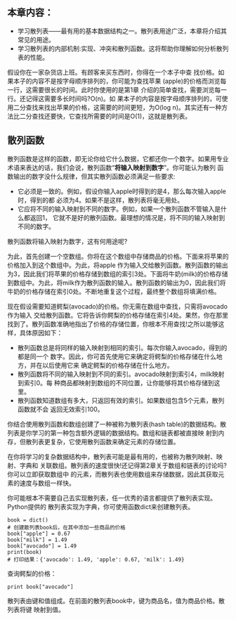 ## 本章内容：

* 学习散列表——最有用的基本数据结构之一。散列表用途广泛，本章将介绍其常见的用途。
* 学习散列表的内部机制:实现、冲突和散列函数。这将帮助你理解如何分析散列表的性能。

假设你在一家杂货店上班。有顾客来买东西时，你得在一个本子中查 找价格。如果本子的内容不是按字母顺序排列的，你可能为查找苹果 (apple)的价格而浏览每一行，这需要很长的时间。此时你使用的是第1章 介绍的简单查找，需要浏览每一行。还记得这需要多长时间吗?O(n)。如 果本子的内容是按字母顺序排列的，可使用二分查找来找出苹果的价格，这需要的时间更短，为O(log n)。其实还有一种方法比二分查找还要快，它查找所需要的时间是O(1)，这就是散列表。

## 散列函数

散列函数是这样的函数，即无论你给它什么数据，它都还你一个数字。如果用专业术语来表达的话，我们会说，散列函数“**将输入映射到数字**”。你可能认为散列 函数输出的数字没什么规律，但其实散列函数必须满足一些要求:

* 它必须是一致的。例如，假设你输入apple时得到的是4，那么每次输入apple时，得到的都 必须为4。如果不是这样，散列表将毫无用处。
* 它应将不同的输入映射到不同的数字。例如，如果一个散列函数不管输入是什么都返回1， 它就不是好的散列函数。最理想的情况是，将不同的输入映射到不同的数字。

散列函数将输入映射为数字，这有何用途呢?

为此，首先创建一个空数组。你将在这个数组中存储商品的价格。下面来将苹果的价格加入到这个数组中。为此，将apple 作为输入交给散列函数。散列函数的输出为3，因此我们将苹果的价格存储到数组的索引3处。下面将牛奶(milk)的价格存储到数组中。为此，将milk作为散列函数的输入。散列函数的输出为0，因此我们将牛奶的价格存储在索引0处。不断地重复这个过程，最终整个数组将填满价格。

现在假设需要知道鳄梨(avocado)的价格。你无需在数组中查找，只需将avocado作为输入 交给散列函数。它将告诉你鳄梨的价格存储在索引4处。果然，你在那里找到了。散列函数准确地指出了价格的存储位置，你根本不用查找!之所以能够这样，具体原因如下：

* 散列函数总是将同样的输入映射到相同的索引。每次你输入avocado，得到的都是同一个 数字。因此，你可首先使用它来确定将鳄梨的价格存储在什么地方，并在以后使用它来 确定鳄梨的价格存储在什么地方。
* 散列函数将不同的输入映射到不同的索引。avocado映射到索引4，milk映射到索引0。每 种商品都映射到数组的不同位置，让你能够将其价格存储到这里。
* 散列函数知道数组有多大，只返回有效的索引。如果数组包含5个元素，散列函数就不会 返回无效索引100。

你结合使用散列函数和数组创建了一种被称为散列表(hash table)的数据结构。散列表是你学习的第一种包含额外逻辑的数据结构。数组和链表都被直接映 射到内存，但散列表更复杂，它使用散列函数来确定元素的存储位置。

在你将学习的复杂数据结构中，散列表可能是最有用的，也被称为散列映射、映射、字典和 关联数组。散列表的速度很快!还记得第2章关于数组和链表的讨论吗?你可以立即获取数组中 的元素，而散列表也使用数组来存储数据，因此其获取元素的速度与数组一样快。

你可能根本不需要自己去实现散列表，任一优秀的语言都提供了散列表实现。Python提供的 散列表实现为字典，你可使用函数dict来创建散列表。

```
book = dict()
# 创建散列表book后，在其中添加一些商品的价格
book["apple"] = 0.67
book["milk"] = 1.49
book["avocado"] = 1.49
print(book)
# 打印结果：{'avocado': 1.49, 'apple': 0.67, 'milk': 1.49}
```

查询鳄梨的价格：

```
print book["avocado"]
```

散列表由键和值组成。在前面的散列表book中，键为商品名，值为商品价格。散列表将键 映射到值。







